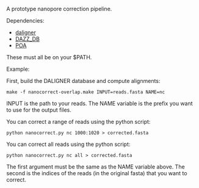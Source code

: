 A prototype nanopore correction pipeline.

Dependencies:

* [daligner](https://github.com/thegenemyers/DALIGNER)
* [DAZZ_DB](https://github.com/thegenemyers/DAZZ_DB)
* [POA](http://sourceforge.net/projects/poamsa/)

These must all be on your $PATH.

Example:

First, build the DALIGNER database and compute alignments:

```make -f nanocorrect-overlap.make INPUT=reads.fasta NAME=nc```

INPUT is the path to your reads. 
The NAME variable is the prefix you want to use for the output files.

You can correct a range of reads using the python script:

```python nanocorrect.py nc 1000:1020 > corrected.fasta```

You can correct all reads using the python script:

```python nanocorrect.py nc all > corrected.fasta```

The first argument must be the same as the NAME variable above. 
The second is the indices of the reads (in the original fasta) that you want to correct.
